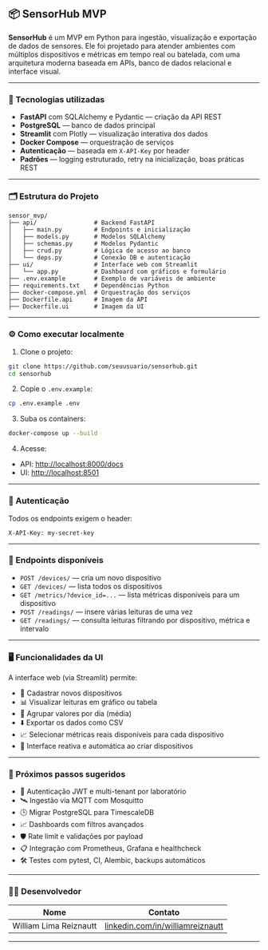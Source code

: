 ## 📦 SensorHub MVP

**SensorHub** é um MVP em Python para ingestão, visualização e exportação de dados de sensores. Ele foi projetado para atender ambientes com múltiplos dispositivos e métricas em tempo real ou batelada, com uma arquitetura moderna baseada em APIs, banco de dados relacional e interface visual.

---

### 🚀 Tecnologias utilizadas

* **FastAPI** com SQLAlchemy e Pydantic — criação da API REST
* **PostgreSQL** — banco de dados principal
* **Streamlit** com Plotly — visualização interativa dos dados
* **Docker Compose** — orquestração de serviços
* **Autenticação** — baseada em `X-API-Key` por header
* **Padrões** — logging estruturado, retry na inicialização, boas práticas REST

---

### 🗂️ Estrutura do Projeto

```
sensor_mvp/
├── api/                # Backend FastAPI
│   ├── main.py         # Endpoints e inicialização
│   ├── models.py       # Modelos SQLAlchemy
│   ├── schemas.py      # Modelos Pydantic
│   ├── crud.py         # Lógica de acesso ao banco
│   └── deps.py         # Conexão DB e autenticação
├── ui/                 # Interface web com Streamlit
│   └── app.py          # Dashboard com gráficos e formulário
├── .env.example        # Exemplo de variáveis de ambiente
├── requirements.txt    # Dependências Python
├── docker-compose.yml  # Orquestração dos serviços
├── Dockerfile.api      # Imagem da API
├── Dockerfile.ui       # Imagem da UI
```

---

### ⚙️ Como executar localmente

1. Clone o projeto:

```bash
git clone https://github.com/seuusuario/sensorhub.git
cd sensorhub
```

2. Copie o `.env.example`:

```bash
cp .env.example .env
```

3. Suba os containers:

```bash
docker-compose up --build
```

4. Acesse:

* API: [http://localhost:8000/docs](http://localhost:8000/docs)
* UI: [http://localhost:8501](http://localhost:8501)

---

### 🔐 Autenticação

Todos os endpoints exigem o header:

```http
X-API-Key: my-secret-key
```

---

### 🧪 Endpoints disponíveis

* `POST /devices/` — cria um novo dispositivo
* `GET /devices/` — lista todos os dispositivos
* `GET /metrics/?device_id=...` — lista métricas disponíveis para um dispositivo
* `POST /readings/` — insere várias leituras de uma vez
* `GET /readings/` — consulta leituras filtrando por dispositivo, métrica e intervalo

---

### 🖥️ Funcionalidades da UI

A interface web (via Streamlit) permite:

* 📌 Cadastrar novos dispositivos
* 📊 Visualizar leituras em gráfico ou tabela
* 🧮 Agrupar valores por dia (média)
* ⬇️ Exportar os dados como CSV
* 📈 Selecionar métricas reais disponíveis para cada dispositivo
* 🔄 Interface reativa e automática ao criar dispositivos

---

### 📌 Próximos passos sugeridos

* 🔐 Autenticação JWT e multi-tenant por laboratório
* 🛰️ Ingestão via MQTT com Mosquitto
* 🕒 Migrar PostgreSQL para TimescaleDB
* 📈 Dashboards com filtros avançados
* 🛡️ Rate limit e validações por payload
* 📋 Integração com Prometheus, Grafana e healthcheck
* 🛠️ Testes com pytest, CI, Alembic, backups automáticos

---

### 🧑‍💻 Desenvolvedor

| Nome                   | Contato                                                                      |
| ---------------------- | ---------------------------------------------------------------------------- |
| William Lima Reiznautt | [linkedin.com/in/williamreiznautt](https://linkedin.com/in/williamreiznautt) |

---

